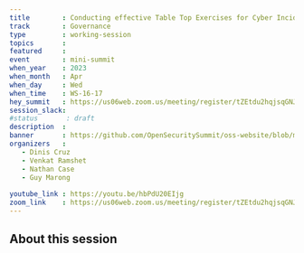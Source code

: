 ```yaml
---
title        : Conducting effective Table Top Exercises for Cyber Incident Response Practise (Panel)
track        : Governance
type         : working-session
topics       :
featured     :
event        : mini-summit
when_year    : 2023
when_month   : Apr
when_day     : Wed
when_time    : WS-16-17
hey_summit   : https://us06web.zoom.us/meeting/register/tZEtdu2hqjsqGNJK_v-vzX0jF93jgjmiT4st 
session_slack:
#status       : draft
description  :
banner       : https://github.com/OpenSecuritySummit/oss-website/blob/main/content/sessions/2023/mini-summits/Apr/tabletop.jpg?raw=true
organizers   :
   - Dinis Cruz
   - Venkat Ramshet
   - Nathan Case
   - Guy Marong
   
youtube_link : https://youtu.be/hbPdU20EIjg
zoom_link    : https://us06web.zoom.us/meeting/register/tZEtdu2hqjsqGNJK_v-vzX0jF93jgjmiT4st 
---
```


## About this session
